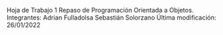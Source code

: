 Hoja de Trabajo 1 
Repaso de Programación Orientada a Objetos. 
Integrantes: Adrian Fulladolsa 
             Sebastián Solorzano 
Última modificación: 26/01/2022
